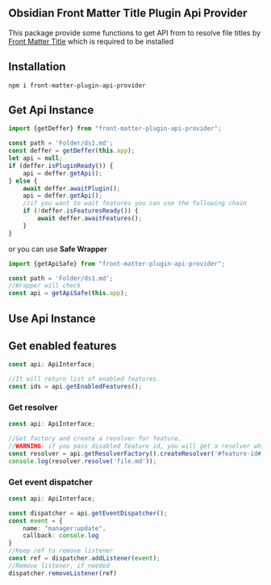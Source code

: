 ## Obsidian Front Matter Title Plugin Api Provider

This package provide some functions to get API from to resolve file titles
by [Front Matter Title](https://github.com/Snezhig/obsidian-front-matter-title) which is required to be installed


## Installation
`npm i front-matter-plugin-api-provider`

## Get Api Instance

```typescript
import {getDeffer} from "front-matter-plugin-api-provider";

const path = 'Folder/ds1.md';
const deffer = getDeffer(this.app);
let api = null;
if (deffer.isPluginReady()) {
    api = deffer.getApi();
} else {
    await deffer.awaitPlugin();
    api = deffer.getApi();
    //if you want to wait features you can use the following chain
    if (!deffer.isFeaturesReady()) {
        await deffer.awaitFeatures();
    }
}
```

or you can use **Safe Wrapper**

```typescript
import {getApiSafe} from "front-matter-plugin-api-provider";

const path = 'Folder/ds1.md';
//Wrapper will check
const api = getApiSafe(this.app);
```

## Use Api Instance

## Get enabled features
```typescript
const api: ApiInterface;

//It will return list of enabled features.
const ids = api.getEnabledFeatures();
```
### Get resolver
```typescript
const api: ApiInterface;

//Get factory and create a resolver for feature.
//WARNING: if you pass disabled feature id, you will get a resolver which returns value by settings for features.
const resolver = api.getResolverFactory().createResolver('#feature-id#');
console.log(resolver.resolve('file.md'));
```
### Get event dispatcher
```typescript
const api: ApiInterface;

const dispatcher = api.getEventDispatcher();
const event = {
    name: "manager:update",
    callback: console.log
}
//Keep ref to remove listener
const ref = dispatcher.addListener(event);
//Remove listener, if needed
dispatcher.removeListener(ref)
```
